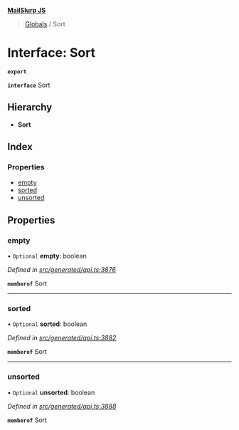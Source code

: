 **[MailSlurp JS](../README.md)**

> [Globals](../README.md) / Sort

# Interface: Sort

**`export`** 

**`interface`** Sort

## Hierarchy

* **Sort**

## Index

### Properties

* [empty](sort.md#empty)
* [sorted](sort.md#sorted)
* [unsorted](sort.md#unsorted)

## Properties

### empty

• `Optional` **empty**: boolean

*Defined in [src/generated/api.ts:3876](https://github.com/mailslurp/mailslurp-client/blob/aab6cee/src/generated/api.ts#L3876)*

**`memberof`** Sort

___

### sorted

• `Optional` **sorted**: boolean

*Defined in [src/generated/api.ts:3882](https://github.com/mailslurp/mailslurp-client/blob/aab6cee/src/generated/api.ts#L3882)*

**`memberof`** Sort

___

### unsorted

• `Optional` **unsorted**: boolean

*Defined in [src/generated/api.ts:3888](https://github.com/mailslurp/mailslurp-client/blob/aab6cee/src/generated/api.ts#L3888)*

**`memberof`** Sort
